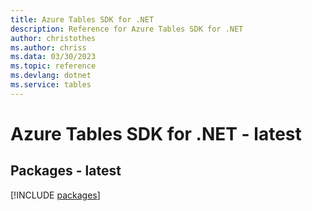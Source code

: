 ```yaml
---
title: Azure Tables SDK for .NET
description: Reference for Azure Tables SDK for .NET
author: christothes
ms.author: chriss
ms.data: 03/30/2023
ms.topic: reference
ms.devlang: dotnet
ms.service: tables
---
```

# Azure Tables SDK for .NET - latest
## Packages - latest
[!INCLUDE [packages](tables-index.md)]
